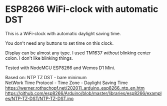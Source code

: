 # ESP8266 WiFi-clock with automatic DST
This is a WiFi-clock with automatic daylight saving time. 

You don't need any buttons to set time on this clock. 

Display can be almost any type. I used TM1637 <i>without</i> blinking center colon. I don't like blinking things. 

Tested with NodeMCU ESP8266 and Wemos D1 Mini.

Based on: NTP TZ DST - bare minimum<br>
  NetWork Time Protocol - Time Zone - Daylight Saving Time<br>
  https://werner.rothschopf.net/202011_arduino_esp8266_ntp_en.htm<br>
  https://github.com/esp8266/Arduino/blob/master/libraries/esp8266/examples/NTP-TZ-DST/NTP-TZ-DST.ino<br>
